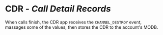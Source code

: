 # CDR - *Call Detail Records*

When calls finish, the CDR app receives the `CHANNEL_DESTROY` event, massages some of the values, then stores the CDR to the account's MODB.
